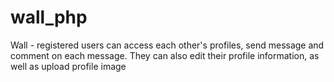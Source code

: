 # wall_php
Wall - registered users can access each other's profiles, send message and comment on each message. They can also edit their profile information, as well as upload profile image
